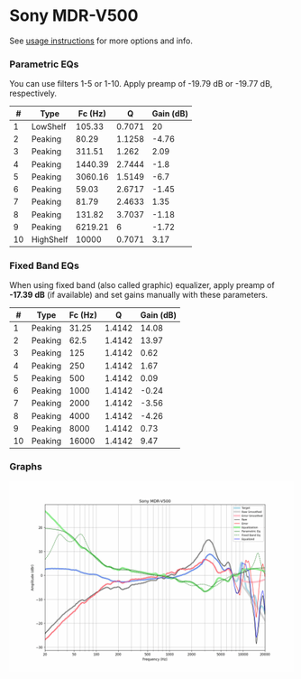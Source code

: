 # Sony MDR-V500
See [usage instructions](https://github.com/jaakkopasanen/AutoEq#usage) for more options and info.

### Parametric EQs
You can use filters 1-5 or 1-10. Apply preamp of -19.79 dB or -19.77 dB, respectively.

|   # | Type      |   Fc (Hz) |      Q |   Gain (dB) |
|-----|-----------|-----------|--------|-------------|
|   1 | LowShelf  |    105.33 | 0.7071 |       20    |
|   2 | Peaking   |     80.29 | 1.1258 |       -4.76 |
|   3 | Peaking   |    311.51 | 1.262  |        2.09 |
|   4 | Peaking   |   1440.39 | 2.7444 |       -1.8  |
|   5 | Peaking   |   3060.16 | 1.5149 |       -6.7  |
|   6 | Peaking   |     59.03 | 2.6717 |       -1.45 |
|   7 | Peaking   |     81.79 | 2.4633 |        1.35 |
|   8 | Peaking   |    131.82 | 3.7037 |       -1.18 |
|   9 | Peaking   |   6219.21 | 6      |       -1.72 |
|  10 | HighShelf |  10000    | 0.7071 |        3.17 |

### Fixed Band EQs
When using fixed band (also called graphic) equalizer, apply preamp of **-17.39 dB** (if available) and set gains manually with these parameters.

|   # | Type    |   Fc (Hz) |      Q |   Gain (dB) |
|-----|---------|-----------|--------|-------------|
|   1 | Peaking |     31.25 | 1.4142 |       14.08 |
|   2 | Peaking |     62.5  | 1.4142 |       13.97 |
|   3 | Peaking |    125    | 1.4142 |        0.62 |
|   4 | Peaking |    250    | 1.4142 |        1.67 |
|   5 | Peaking |    500    | 1.4142 |        0.09 |
|   6 | Peaking |   1000    | 1.4142 |       -0.24 |
|   7 | Peaking |   2000    | 1.4142 |       -3.56 |
|   8 | Peaking |   4000    | 1.4142 |       -4.26 |
|   9 | Peaking |   8000    | 1.4142 |        0.73 |
|  10 | Peaking |  16000    | 1.4142 |        9.47 |

### Graphs
![](./Sony%20MDR-V500.png)
